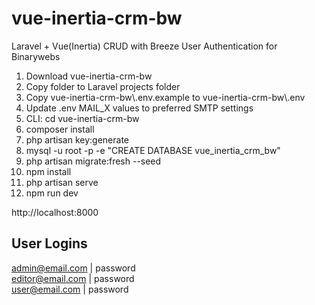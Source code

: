 # vue-inertia-crm-bw
Laravel + Vue(Inertia) CRUD with Breeze User Authentication for Binarywebs

1. Download vue-inertia-crm-bw
2. Copy folder to Laravel projects folder
3. Copy vue-inertia-crm-bw\\.env.example to vue-inertia-crm-bw\\.env
4. Update .env MAIL_X values to preferred SMTP settings
5. CLI: cd vue-inertia-crm-bw
6. composer install
7. php artisan key:generate
8. mysql -u root -p -e "CREATE DATABASE vue_inertia_crm_bw"
9. php artisan migrate:fresh --seed
10. npm install
11. php artisan serve
12. npm run dev

http://localhost:8000

User Logins
-----------
admin@email.com  |  password
<br>
editor@email.com  |  password
<br>
user@email.com  |  password